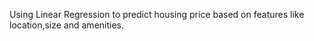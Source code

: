 Using Linear Regression to predict housing price based on features like location,size and amenities.
